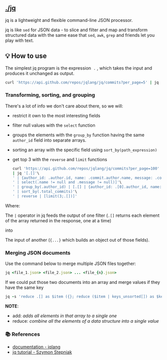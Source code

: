 ## [./jq](https://jqlang.github.io/jq/)

jq is a lightweight and flexible command-line JSON processor.

jq is like `sed` for JSON data - to slice and filter and map and transform structured data with the same ease that `sed`, `awk`, `grep` and friends let you play with text.

## 💡 How to use

The simplest jq program is the expression <code style="border-radius: 4px; padding: 2px 4px">.</code>, which takes the input and produces it unchanged as output.

```ruby
curl 'https://api.github.com/repos/jqlang/jq/commits?per_page=5' | jq '.'
```

### Transforming, sorting, and grouping

There's a lot of info we don't care about there, so we will:

- restrict it own to the most interesting fields
- filter null values with the `select` function
- groups the elements with the `group_by` function having the same `author_id` field into separate arrays.
- sorting an array with the specific field using `sort_by(path_expression)`
- get top 3 with the `reverse` and `limit` functions

  ```ruby
  curl 'https://api.github.com/repos/jqlang/jq/commits?per_page=100' \
  | jq '[.[]'\
  ' | {author_id: .author.id, name: .commit.author.name, message: .commit.message}'\
  ' | select(.name != null and .message != null)]'\
  ' | group_by(.author_id) | [.[] | {author_id: .[0].author_id, name: .[0].name, total_commits: . | length}]'\
  ' | sort_by(.total_commits)'\
  ' | reverse | [limit(3;.[])]'
  ```

Where:

The `|` operator in jq feeds the output of one filter (`.[]` returns each element of the array returned in the response, one at a time)

into

The input of another (`{...}` which builds an object out of those fields).

### Merging JSON documents

Use the command below to merge multiple JSON files together:

```ruby
jq <file_1.json> <file_2.json> ... <file_{n}.json>
```

If we could put those two documents into an array and merge values if they have the same key

```ruby
jq -s 'reduce .[] as $item ({}; reduce ($item | keys_unsorted[]) as $key (.; $item[$key] as $value | ($value | type) as $type |.[$key] = if ($type == "array") then (.[$key] + $value | unique) elif ($type == "object") then (.[$key] + $value) else $value end))' ./misc/user-1.json ./misc/user-2.json
```

**NOTE**:

- add: _adds all elements in that array to a single one_
- reduce: _combine all the elements of a data structure into a single value_

### 📚 References

- [documentation - jqlang](https://jqlang.github.io/jq/tutorial/)
- [jq tutorial - Szymon Stepniak](https://www.youtube.com/playlist?list=PLKaiHc24qCTSOGkkEpeIMupEmnInqHbbV)
